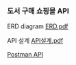 ### 도서 구매 쇼핑몰 API

ERD diagram [ERD.pdf](https://github.com/dlalstlr12/Book-shopping-mall/files/14491268/Book.Shop.ERD.pdf)

API 설계 [API설계.pdf](https://github.com/dlalstlr12/Book-shopping-mall/files/14491272/API.pdf)

 [Postman API](https://documenter.getpostman.com/view/21153439/2sA3QpAsR8)
